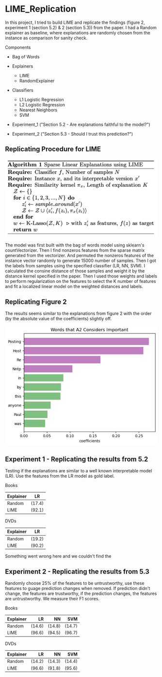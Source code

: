 # LIME_Replication

In this project, I tried to build LIME and replicate the findings (figure 2, experiment 1 (section 5.2) & 2 (section 5.3)) from the paper. I had a Random explainer as baseline, where explanations are randomly chosen from the instance as comparison for sanity check. 

Components

- Bag of Words

- Explainers
  - LIME
  - RandomExplainer

- Classifiers 
  - L1 Logistic Regression
  - L2 Logistic Regression
  - Nearest Neighbors
  - SVM

- Experiment_1 ("Section 5.2 - Are explanations faithful to the model?")

- Experiment_2 ("Section 5.3 - Should I trust this prediction?")

## Replicating Procedure for LIME

<img src="algorithm_1.png" width="600px;"/>

The model was first built with the bag of words model using sklearn's countVectorizer. Then I find nonzeros features from the sparse matrix generated from the vectorizer. And permuted the nonzeros features of the instance vector randomly to generate 15000 number of samples. Then I got the labels from samples using the specified classifier (LR, NN, SVM). I calculated the consine distance of those samples and weight it by the distance kernel specified in the paper. Then I used those weights and labels to perform regularization on the features to select the K number of features and fit a localized linear model on the weighted distances and labels.

## Replicating Figure 2
The results seems similar to the explanations from figure 2 with the order (by the absolute value of the coefficients) slightly off.

<img src="figure_2.png" width="600px;"/>


## Experiment 1 - Replicating the results from 5.2

Testing if the explanations are similar to a well known interpretable model (LR). Use the features from the LR model as gold label.

Books

| Explainer     | LR        |
| ------------- |:---------:|
| Random        |    (17.4)  |
| LIME          |    (92.1)  |

DVDs

| Explainer     | LR        |
| ------------- |:---------:|
| Random        |    (19.2)  |
| LIME          |    (90.2)  |

Something went wrong here and we couldn't find the 

## Experiment 2 - Replicating the results from 5.3

Randomly choose 25% of the features to be untrustworthy, use these features to guage prediction changes when removed. If prediction didn't change, the features are trustworthy, if the prediction changes, the features are untrustworthy. We measure their F1 scores.

Books

| Explainer     | LR    | NN    |   SVM |
| ------------- | -----:| -----:| -----:|
| Random        |    (14.6) | (14.8) | (14.7)  |
| LIME          |    (96.6)  | (94.5)   |  (96.7)   |


DVDs

| Explainer     | LR    | NN    |   SVM |
| ------------- | -----:| -----:| -----:|
| Random        |    (14.2) |(14.3)  | (14.4)|
| LIME          |    (96.6) | (91.8)   | (95.6)|



